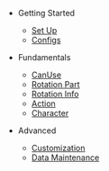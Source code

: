 - Getting Started
  - [Set Up](RotationDev/set-up.md)
  - [Configs](RotationDev/configurations.md)
- Fundamentals
  - [CanUse](RotationDev/can-use.md)
  - [Rotation Part](RotationDev/rotation.md)
  - [Rotation Info](RotationDev/rotation-info.md)
  - [Action](RotationDev/action.md)
  - [Character](RotationDev/character.md)
  
- Advanced
  - [Customization](RotationDev/customization.md)
  - [Data Maintenance](RotationDev/data-maintenance.md)

